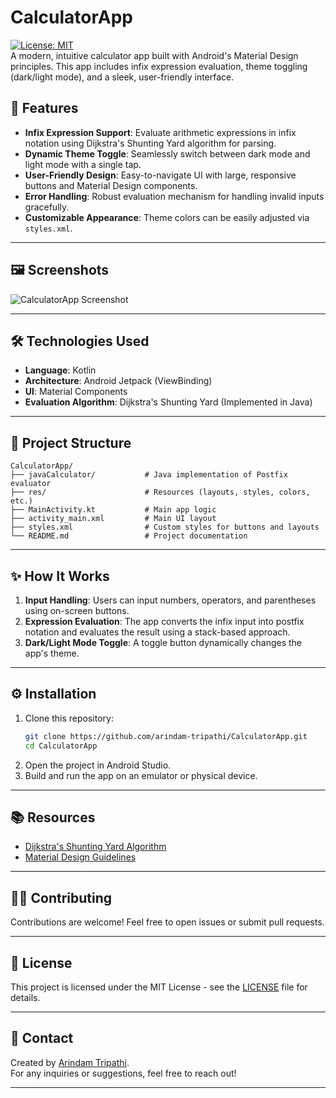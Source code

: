 # CalculatorApp

[![License: MIT](https://img.shields.io/badge/License-MIT-blue.svg)](https://opensource.org/licenses/MIT)  
A modern, intuitive calculator app built with Android's Material Design principles. This app includes infix expression evaluation, theme toggling (dark/light mode), and a sleek, user-friendly interface.

## 🚀 Features
- **Infix Expression Support**: Evaluate arithmetic expressions in infix notation using Dijkstra's Shunting Yard algorithm for parsing.
- **Dynamic Theme Toggle**: Seamlessly switch between dark mode and light mode with a single tap.
- **User-Friendly Design**: Easy-to-navigate UI with large, responsive buttons and Material Design components.
- **Error Handling**: Robust evaluation mechanism for handling invalid inputs gracefully.
- **Customizable Appearance**: Theme colors can be easily adjusted via `styles.xml`.

---

## 🖼️ Screenshots
![CalculatorApp Screenshot](app/src/res/drawable/screenshot.png)

---

## 🛠️ Technologies Used
- **Language**: Kotlin
- **Architecture**: Android Jetpack (ViewBinding)
- **UI**: Material Components
- **Evaluation Algorithm**: Dijkstra's Shunting Yard (Implemented in Java)

---

## 📂 Project Structure
```plaintext  
CalculatorApp/  
├── javaCalculator/           # Java implementation of Postfix evaluator  
├── res/                      # Resources (layouts, styles, colors, etc.)  
├── MainActivity.kt           # Main app logic  
├── activity_main.xml         # Main UI layout  
├── styles.xml                # Custom styles for buttons and layouts  
└── README.md                 # Project documentation  
```  

---

## ✨ How It Works
1. **Input Handling**: Users can input numbers, operators, and parentheses using on-screen buttons.
2. **Expression Evaluation**: The app converts the infix input into postfix notation and evaluates the result using a stack-based approach.
3. **Dark/Light Mode Toggle**: A toggle button dynamically changes the app's theme.

---

## ⚙️ Installation
1. Clone this repository:
   ```bash  
   git clone https://github.com/arindam-tripathi/CalculatorApp.git  
   cd CalculatorApp  
   ```  
2. Open the project in Android Studio.
3. Build and run the app on an emulator or physical device.

---

## 📚 Resources
- [Dijkstra's Shunting Yard Algorithm](https://en.wikipedia.org/wiki/Shunting-yard_algorithm)
- [Material Design Guidelines](https://material.io/design)

---

## 🧑‍💻 Contributing
Contributions are welcome! Feel free to open issues or submit pull requests.

---

## 📝 License
This project is licensed under the MIT License - see the [LICENSE](LICENSE) file for details.

---

## 📧 Contact
Created by [Arindam Tripathi](https://github.com/ArindamTripathi619).  
For any inquiries or suggestions, feel free to reach out!

---